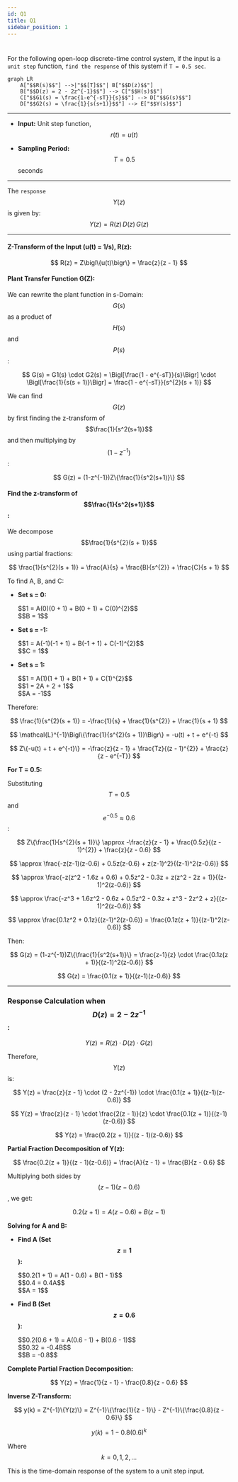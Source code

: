 ```yaml
---
id: Q1
title: Q1
sidebar_position: 1
---
```


# 

For the following open-loop discrete-time control system, if the input is a `unit step` function, `find the response` of this system if `T = 0.5 sec`.

```mermaid
graph LR
    A["$$R(s)$$"] -->|"$$[T]$$"| B["$$D(z)$$"]
    B["$$D(z) = 2 - 2z^{-1}$$"] --> C["$$H(s)$$"]
    C["$$G1(s) = \frac{1-e^{-sT}}{s}$$"] --> D["$$G(s)$$"]
    D["$$G2(s) = \frac{1}{s(s+1)}$$"] --> E["$$Y(s)$$"]
```

---

*   **Input:** Unit step function, $$r(t) = u(t)$$

*   **Sampling Period:** $$T = 0.5$$ seconds
---

The `response` $$Y(z)$$ is given by:
$$
Y(z) = R(z)\,D(z)\,G(z)
$$

---

#### Z-Transform of the Input (u(t) = 1/s), R(z):

$$
R(z) = Z\bigl\{u(t)\bigr\} = \frac{z}{z - 1}
$$

#### Plant Transfer Function G(Z):

We can rewrite the plant function in s-Domain: $$G(s)$$ as a product of $$H(s)$$ and $$P(s)$$:

$$
G(s) = G1(s) \cdot G2(s) = \Bigl[\frac{1 - e^{-sT}}{s}\Bigr] \cdot \Bigl[\frac{1}{s(s + 1)}\Bigr] = \frac{1 - e^{-sT}}{s^{2}(s + 1)}
$$

We can find $$G(z)$$ by first finding the z-transform of $$\frac{1}{s^2(s+1)}$$ and then multiplying by $$(1-z^{-1})$$:

$$
G(z) = (1-z^{-1})Z\{\frac{1}{s^2(s+1)}\}
$$

#### Find the z-transform of $$\frac{1}{s^2(s+1)}$$:
We decompose $$\frac{1}{s^{2}(s + 1)}$$ using partial fractions:

$$
\frac{1}{s^{2}(s + 1)} = \frac{A}{s} + \frac{B}{s^{2}} + \frac{C}{s + 1}
$$

To find A, B, and C:

*   **Set s = 0:**
    <div style={{display:"block", paddingLeft: "2rem"}}>
    $$1 = A(0)(0 + 1) + B(0 + 1) + C(0)^{2}$$
    </div>
    <div style={{display:"block", paddingLeft: "2rem"}}>
    $$B = 1$$
    </div>

*   **Set s = -1:**
    <div style={{display:"block", paddingLeft: "2rem"}}>
    $$1 = A(-1)(-1 + 1) + B(-1 + 1) + C(-1)^{2}$$
    </div>
    <div style={{display:"block", paddingLeft: "2rem"}}>
    $$C = 1$$
    </div>

*   **Set s = 1:**
    <div style={{display:"block", paddingLeft: "2rem"}}>
    $$1 = A(1)(1 + 1) + B(1 + 1) + C(1)^{2}$$
    </div>
    <div style={{display:"block", paddingLeft: "2rem"}}>
    $$1 = 2A + 2 + 1$$
    </div>
    <div style={{display:"block", paddingLeft: "2rem"}}>
    $$A = -1$$
    </div>

Therefore:

$$
\frac{1}{s^{2}(s + 1)} = -\frac{1}{s} + \frac{1}{s^{2}} + \frac{1}{s + 1}
$$

$$
\mathcal{L}^{-1}\Bigl\{\frac{1}{s^{2}(s + 1)}\Bigr\} = -u(t) + t + e^{-t}
$$

$$
Z\{-u(t) + t + e^{-t}\} = -\frac{z}{z - 1} + \frac{Tz}{(z - 1)^{2}} + \frac{z}{z - e^{-T}}
$$


**For T = 0.5:**

Substituting $$T = 0.5$$ and $$e^{-0.5} \approx 0.6$$:

$$
Z\{\frac{1}{s^{2}(s + 1)}\} \approx -\frac{z}{z - 1} + \frac{0.5z}{(z - 1)^{2}} + \frac{z}{z - 0.6}
$$

$$
\approx \frac{-z(z-1)(z-0.6) + 0.5z(z-0.6) + z(z-1)^2}{(z-1)^2(z-0.6)}
$$

$$
\approx \frac{-z(z^2 - 1.6z + 0.6) + 0.5z^2 - 0.3z + z(z^2 - 2z + 1)}{(z-1)^2(z-0.6)}
$$

$$
\approx \frac{-z^3 + 1.6z^2 - 0.6z + 0.5z^2 - 0.3z + z^3 - 2z^2 + z}{(z-1)^2(z-0.6)}
$$

$$
\approx \frac{0.1z^2 + 0.1z}{(z-1)^2(z-0.6)} = \frac{0.1z(z + 1)}{(z-1)^2(z-0.6)}
$$

Then:

$$
G(z) = (1-z^{-1})Z\{\frac{1}{s^2(s+1)}\} = \frac{z-1}{z} \cdot \frac{0.1z(z + 1)}{(z-1)^2(z-0.6)}
$$

$$
G(z) = \frac{0.1(z + 1)}{(z-1)(z-0.6)}
$$

---

### Response Calculation when $$D(z) = 2 - 2z^{-1}$$:

$$
Y(z) = R(z) \cdot D(z) \cdot G(z)
$$

Therefore, $$Y(z)$$ is:

$$
Y(z) = \frac{z}{z - 1} \cdot (2 - 2z^{-1}) \cdot \frac{0.1(z + 1)}{(z-1)(z-0.6)}
$$

$$
Y(z) = \frac{z}{z - 1} \cdot \frac{2(z - 1)}{z} \cdot \frac{0.1(z + 1)}{(z-1)(z-0.6)}
$$

$$
Y(z) = \frac{0.2(z + 1)}{(z - 1)(z-0.6)}
$$

**Partial Fraction Decomposition of Y(z):**

$$
\frac{0.2(z + 1)}{(z - 1)(z-0.6)} = \frac{A}{z - 1} + \frac{B}{z - 0.6}
$$

Multiplying both sides by $$(z - 1)(z - 0.6)$$, we get:

$$
0.2(z + 1) = A(z - 0.6) + B(z - 1)
$$

**Solving for A and B:**

*   **Find A (Set $$z = 1$$):**
    <div style={{display:"block", paddingLeft: "2rem"}}>
    $$0.2(1 + 1) = A(1 - 0.6) + B(1 - 1)$$
    </div>
    <div style={{display:"block", paddingLeft: "2rem"}}>
    $$0.4 = 0.4A$$
    </div>
    <div style={{display:"block", paddingLeft: "2rem"}}>
    $$A = 1$$
    </div>

*   **Find B (Set $$z = 0.6$$):**
    <div style={{display:"block", paddingLeft: "2rem"}}>
    $$0.2(0.6 + 1) = A(0.6 - 1) + B(0.6 - 1)$$
    </div>
    <div style={{display:"block", paddingLeft: "2rem"}}>
    $$0.32 = -0.4B$$
    </div>
    <div style={{display:"block", paddingLeft: "2rem"}}>
    $$B = -0.8$$
    </div>

**Complete Partial Fraction Decomposition:**

$$
Y(z) = \frac{1}{z - 1} - \frac{0.8}{z - 0.6}
$$

**Inverse Z-Transform:**

$$
y(k) = Z^{-1}\{Y(z)\} = Z^{-1}\{\frac{1}{z - 1}\} - Z^{-1}\{\frac{0.8}{z - 0.6}\}
$$

$$
y(k) = 1 - 0.8(0.6)^k
$$

Where $$k = 0, 1, 2, ...$$

This is the time-domain response of the system to a unit step input.

